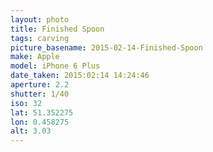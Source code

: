```yaml
---
layout: photo
title: Finished Spoon
tags: carving
picture_basename: 2015-02-14-Finished-Spoon
make: Apple
model: iPhone 6 Plus
date_taken: 2015:02:14 14:24:46
aperture: 2.2
shutter: 1/40
iso: 32
lat: 51.352275
lon: 0.458275
alt: 3.03
---
```



